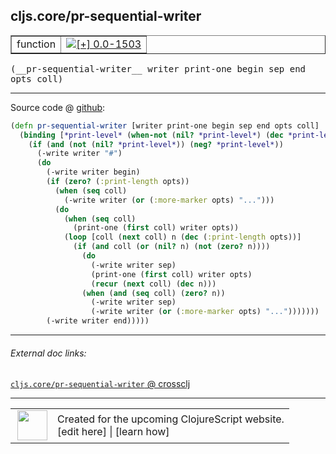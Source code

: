 ## cljs.core/pr-sequential-writer



 <table border="1">
<tr>
<td>function</td>
<td><a href="https://github.com/cljsinfo/cljs-api-docs/tree/0.0-1503"><img valign="middle" alt="[+] 0.0-1503" title="Added in 0.0-1503" src="https://img.shields.io/badge/+-0.0--1503-lightgrey.svg"></a> </td>
</tr>
</table>


 <samp>
(__pr-sequential-writer__ writer print-one begin sep end opts coll)<br>
</samp>

---







Source code @ [github](https://github.com/clojure/clojurescript/blob/r3263/src/main/cljs/cljs/core.cljs#L8439-L8460):

```clj
(defn pr-sequential-writer [writer print-one begin sep end opts coll]
  (binding [*print-level* (when-not (nil? *print-level*) (dec *print-level*))]
    (if (and (not (nil? *print-level*)) (neg? *print-level*))
      (-write writer "#")
      (do
        (-write writer begin)
        (if (zero? (:print-length opts))
          (when (seq coll)
            (-write writer (or (:more-marker opts) "...")))
          (do
            (when (seq coll)
              (print-one (first coll) writer opts))
            (loop [coll (next coll) n (dec (:print-length opts))]
              (if (and coll (or (nil? n) (not (zero? n))))
                (do
                  (-write writer sep)
                  (print-one (first coll) writer opts)
                  (recur (next coll) (dec n)))
                (when (and (seq coll) (zero? n))
                  (-write writer sep)
                  (-write writer (or (:more-marker opts) "...")))))))
        (-write writer end)))))
```

<!--
Repo - tag - source tree - lines:

 <pre>
clojurescript @ r3263
└── src
    └── main
        └── cljs
            └── cljs
                └── <ins>[core.cljs:8439-8460](https://github.com/clojure/clojurescript/blob/r3263/src/main/cljs/cljs/core.cljs#L8439-L8460)</ins>
</pre>

-->

---



###### External doc links:

[`cljs.core/pr-sequential-writer` @ crossclj](http://crossclj.info/fun/cljs.core.cljs/pr-sequential-writer.html)<br>

---

 <table>
<tr><td>
<img valign="middle" align="right" width="48px" src="http://i.imgur.com/Hi20huC.png">
</td><td>
Created for the upcoming ClojureScript website.<br>
[edit here] | [learn how]
</td></tr></table>

[edit here]:https://github.com/cljsinfo/cljs-api-docs/blob/master/cljsdoc/cljs.core/pr-sequential-writer.cljsdoc
[learn how]:https://github.com/cljsinfo/cljs-api-docs/wiki/cljsdoc-files

<!--

This information was too distracting to show to readers, but I'll leave it
commented here since it is helpful to:

- pretty-print the data used to generate this document
- and show how to retrieve that data



The API data for this symbol:

```clj
{:ns "cljs.core",
 :name "pr-sequential-writer",
 :type "function",
 :signature ["[writer print-one begin sep end opts coll]"],
 :source {:code "(defn pr-sequential-writer [writer print-one begin sep end opts coll]\n  (binding [*print-level* (when-not (nil? *print-level*) (dec *print-level*))]\n    (if (and (not (nil? *print-level*)) (neg? *print-level*))\n      (-write writer \"#\")\n      (do\n        (-write writer begin)\n        (if (zero? (:print-length opts))\n          (when (seq coll)\n            (-write writer (or (:more-marker opts) \"...\")))\n          (do\n            (when (seq coll)\n              (print-one (first coll) writer opts))\n            (loop [coll (next coll) n (dec (:print-length opts))]\n              (if (and coll (or (nil? n) (not (zero? n))))\n                (do\n                  (-write writer sep)\n                  (print-one (first coll) writer opts)\n                  (recur (next coll) (dec n)))\n                (when (and (seq coll) (zero? n))\n                  (-write writer sep)\n                  (-write writer (or (:more-marker opts) \"...\")))))))\n        (-write writer end)))))",
          :title "Source code",
          :repo "clojurescript",
          :tag "r3263",
          :filename "src/main/cljs/cljs/core.cljs",
          :lines [8439 8460]},
 :full-name "cljs.core/pr-sequential-writer",
 :full-name-encode "cljs.core/pr-sequential-writer",
 :history [["+" "0.0-1503"]]}

```

Retrieve the API data for this symbol:

```clj
;; from Clojure REPL
(require '[clojure.edn :as edn])
(-> (slurp "https://raw.githubusercontent.com/cljsinfo/cljs-api-docs/catalog/cljs-api.edn")
    (edn/read-string)
    (get-in [:symbols "cljs.core/pr-sequential-writer"]))
```

-->
